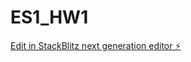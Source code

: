 # ES1_HW1

[Edit in StackBlitz next generation editor ⚡️](https://stackblitz.com/~/github.com/shivamlife/ES1_HW1)